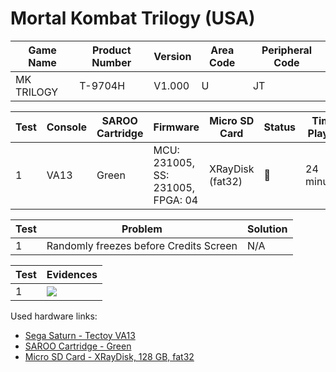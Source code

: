 # Mortal Kombat Trilogy (USA)

| Game Name  | Product Number | Version | Area Code | Peripheral Code |
| ---------- | -------------- | ------- | --------- | --------------- |
| MK TRILOGY | T-9704H        | V1.000  | U         | JT              |

| Test | Console | SAROO Cartridge | Firmware                          | Micro SD Card    | Status           | Time Played |
| ---- | ------- | --------------- | --------------------------------- | ---------------- | ---------------- | ----------- |
| 1    | VA13    | Green           | MCU: 231005, SS: 231005, FPGA: 04 | XRayDisk (fat32) | :checkered_flag: | 24 minutes  |

| Test | Problem                                | Solution |
| ---- | -------------------------------------- | -------- |
| 1    | Randomly freezes before Credits Screen | N/A      |

| Test | Evidences                                                                                        |
| ---- | ------------------------------------------------------------------------------------------------ |
| 1    | [![](https://img.youtube.com/vi/TQ35HhiHeFA/0.jpg)](https://www.youtube.com/watch?v=TQ35HhiHeFA) |

Used hardware links:

- [Sega Saturn - Tectoy VA13](../../../../Info/Consoles/VA13/README.md)
- [SAROO Cartridge - Green](../../../../Info/Cartridges/RetroGameParadiseStore/1.32F/README.md)
- [Micro SD Card - XRayDisk, 128 GB, fat32](../../../../Info/SdCards/XRayDisk/128GB/fat32/README.md)

